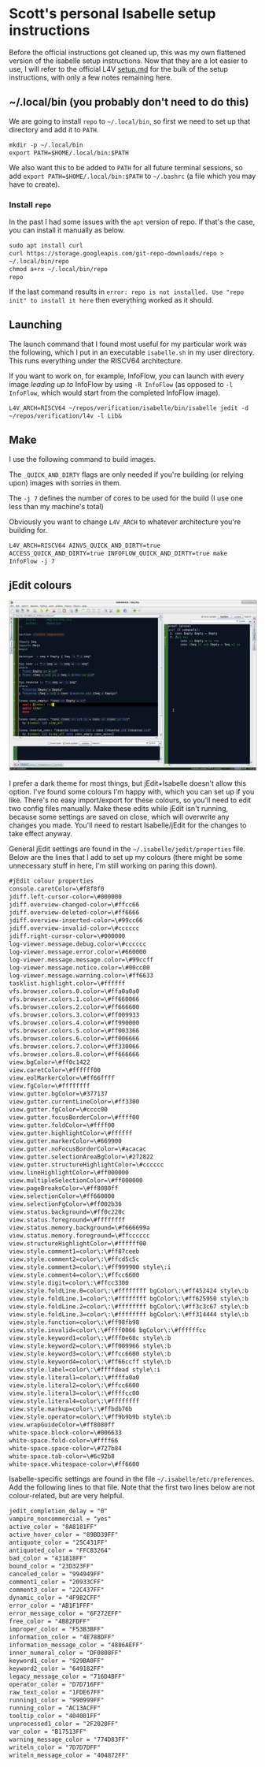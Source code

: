 # Scott's personal Isabelle setup instructions
Before the official instructions got cleaned up, this was my own flattened version of the isabelle setup instructions.
Now that they are a lot easier to use, I will refer to the official L4V [setup.md](https://github.com/seL4/l4v/blob/master/docs/setup.md) for the bulk of the setup instructions, with only a few notes remaining here.

## ~/.local/bin (you probably don't need to do this)
We are going to install `repo` to `~/.local/bin`, so first we need to set up that directory and add it to `PATH`.
```
mkdir -p ~/.local/bin
export PATH=$HOME/.local/bin:$PATH
```
We also want this to be added to `PATH` for all future terminal sessions, so add `export PATH=$HOME/.local/bin:$PATH` to `~/.bashrc` (a file which you may have to create).

### Install `repo`
In the past I had some issues with the `apt` version of repo. If that's the case, you can install it manually as below.
```
sudo apt install curl
curl https://storage.googleapis.com/git-repo-downloads/repo > ~/.local/bin/repo  
chmod a+rx ~/.local/bin/repo  
repo
```
If the last command results in `error: repo is not installed. Use "repo init" to install it here` then everything worked as it should.

## Launching
The launch command that I found most useful for my particular work was the following, which I put in an executable `isabelle.sh` in my user directory. This runs everything under the RISCV64 architecture.

If you want to work on, for example, InfoFlow, you can launch with every image *leading up to* InfoFlow by using `-R InfoFlow` (as opposed to `-l InfoFlow`, which would start from the completed InfoFlow image).
```
L4V_ARCH=RISCV64 ~/repos/verification/isabelle/bin/isabelle jedit -d ~/repos/verification/l4v -l Lib&
```

## Make
I use the following command to build images.

The `_QUICK_AND_DIRTY` flags are only needed if you're building (or relying upon) images with sorries in them.

The `-j 7` defines the number of cores to be used for the build (I use one less than my machine's total)

Obviously you want to change `L4V_ARCH` to whatever architecture you're building for.

```
L4V_ARCH=RISCV64 AINVS_QUICK_AND_DIRTY=true ACCESS_QUICK_AND_DIRTY=true INFOFLOW_QUICK_AND_DIRTY=true make InfoFlow -j 7
```

## jEdit colours

![Image of jedit with nice colours](Isabelle_colours_screenshot.png)

I prefer a dark theme for most things, but jEdit+Isabelle doesn't allow this option. I've found some colours I'm happy with, which you can set up if you like. There's no easy import/export for these colours, so you'll need to edit two config files manually. Make these edits while jEdit isn't running, because some settings are saved on close, which will overwrite any changes you made. You'll need to restart Isabelle/jEdit for the changes to take effect anyway.

General jEdit settings are found in the `~/.isabelle/jedit/properties` file. Below are the lines that I add to set up my colours (there might be some unnecessary stuff in here, I'm still working on paring this down).
```
#jEdit colour properties
console.caretColor=\#f8f8f0
jdiff.left-cursor-color=\#000000
jdiff.overview-changed-color=\#ffcc66
jdiff.overview-deleted-color=\#ff6666
jdiff.overview-inserted-color=\#99cc66
jdiff.overview-invalid-color=\#cccccc
jdiff.right-cursor-color=\#000000
log-viewer.message.debug.color=\#cccccc
log-viewer.message.error.color=\#660000
log-viewer.message.message.color=\#99ccff
log-viewer.message.notice.color=\#00cc00
log-viewer.message.warning.color=\#ff6633
tasklist.highlight.color=\#ffffff
vfs.browser.colors.0.color=\#ffa0a0a0
vfs.browser.colors.1.color=\#ff660066
vfs.browser.colors.2.color=\#ff666600
vfs.browser.colors.3.color=\#ff009933
vfs.browser.colors.4.color=\#ff990000
vfs.browser.colors.5.color=\#ff003366
vfs.browser.colors.6.color=\#ff006666
vfs.browser.colors.7.color=\#ff330066
vfs.browser.colors.8.color=\#ff666666
view.bgColor=\#ff0c1422
view.caretColor=\#ffffff00
view.eolMarkerColor=\#ff66ffff
view.fgColor=\#ffffffff
view.gutter.bgColor=\#377137
view.gutter.currentLineColor=\#ff3300
view.gutter.fgColor=\#cccc00
view.gutter.focusBorderColor=\#ffff00
view.gutter.foldColor=\#ffff00
view.gutter.highlightColor=\#ffffff
view.gutter.markerColor=\#669900
view.gutter.noFocusBorderColor=\#acacac
view.gutter.selectionAreaBgColor=\#272822
view.gutter.structureHighlightColor=\#cccccc
view.lineHighlightColor=\#ff000000
view.multipleSelectionColor=\#ff000000
view.pageBreaksColor=\#ff8080ff
view.selectionColor=\#ff660000
view.selectionFgColor=\#ff002b36
view.status.background=\#ff0c220c
view.status.foreground=\#ffffffff
view.status.memory.background=\#f666699a
view.status.memory.foreground=\#ffcccccc
view.structureHighlightColor=\#ffffff00
view.style.comment1=color\:\#ff87ceeb
view.style.comment2=color\:\#ffcd5c5c
view.style.comment3=color\:\#ff999900 style\:i
view.style.comment4=color\:\#ffcc6600
view.style.digit=color\:\#ffcc3300
view.style.foldLine.0=color\:\#ffffffff bgColor\:\#ff452424 style\:b
view.style.foldLine.1=color\:\#ffffffff bgColor\:\#ff625950 style\:b
view.style.foldLine.2=color\:\#ffffffff bgColor\:\#ff3c3c67 style\:b
view.style.foldLine.3=color\:\#ffffffff bgColor\:\#ff314444 style\:b
view.style.function=color\:\#ff98fb98
view.style.invalid=color\:\#ffff0066 bgColor\:\#ffffffcc
view.style.keyword1=color\:\#fff0e68c style\:b
view.style.keyword2=color\:\#ff009966 style\:b
view.style.keyword3=color\:\#ffcc6600 style\:b
view.style.keyword4=color\:\#ff66ccff style\:b
view.style.label=color\:\#ffffdead style\:i
view.style.literal1=color\:\#ffffa0a0
view.style.literal2=color\:\#ffcc6600
view.style.literal3=color\:\#ffffcc00
view.style.literal4=color\:\#ffffffff
view.style.markup=color\:\#ffbdb76b
view.style.operator=color\:\#ff9b9b9b style\:b
view.wrapGuideColor=\#ff8080ff
white-space.block-color=\#006633
white-space.fold-color=\#ffff66
white-space.space-color=\#727b84
white-space.tab-color=\#6c92b8
white-space.whitespace-color=\#ff6600
```

Isabelle-specific settings are found in the file `~/.isabelle/etc/preferences`. Add the following lines to that file. Note that the first two lines below are not colour-related, but are very helpful.
```
jedit_completion_delay = "0"
vampire_noncommercial = "yes"
active_color = "8A8181FF"
active_hover_color = "89BD39FF"
antiquote_color = "25C431FF"
antiquoted_color = "FFC83264"
bad_color = "431818FF"
bound_color = "23D323FF"
canceled_color = "994949FF"
comment1_color = "20933CFF"
comment3_color = "22C437FF"
dynamic_color = "4F982CFF"
error_color = "AB1F1FFF"
error_message_color = "6F272EFF"
free_color = "4B82FDFF"
improper_color = "F53B3BFF"
information_color = "4E788DFF"
information_message_color = "4886AEFF"
inner_numeral_color = "DF0808FF"
keyword1_color = "929BA0FF"
keyword2_color = "649182FF"
legacy_message_color = "716D4BFF"
operator_color = "D7D716FF"
raw_text_color = "1FDE67FF"
running1_color = "990999FF"
running_color = "AC13ACFF"
tooltip_color = "404001FF"
unprocessed1_color = "2F2020FF"
var_color = "B17513FF"
warning_message_color = "774D83FF"
writeln_color = "7D7D7DFF"
writeln_message_color = "404872FF"
```
